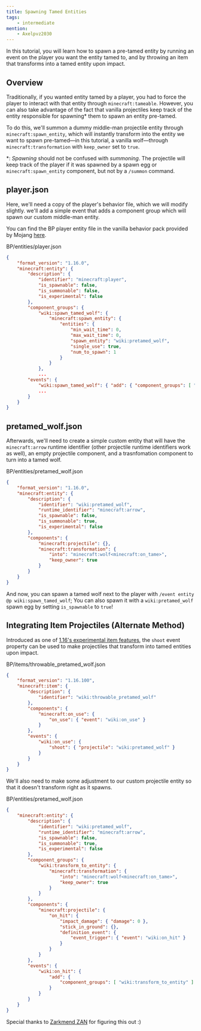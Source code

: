 ```yaml
---
title: Spawning Tamed Entities
tags:
    - intermediate
mention:
    - Axelpvz2030
---
```


In this tutorial, you will learn how to spawn a pre-tamed entity by running an event on the player you want the entity tamed to, and by throwing an item that transforms into a tamed entity upon impact.

## Overview

Traditionally, if you wanted entity tamed by a player, you had to force the player to interact with that entity through `minecraft:tameable`. However, you can also take advantage of the fact that vanilla projectiles keep track of the entity responsible for spawning\* them to spawn an entity pre-tamed.

To do this, we'll summon a dummy middle-man projectile entity through `minecraft:spawn_entity`, which will instantly transform into the entity we want to spawn pre-tamed—in this tutorial, a vanilla wolf—through `minecraft:transformation` with `keep_owner` set to `true`.

\*: _Spawning_ should not be confused with _summoning_. The projectile will keep track of the player if it was spawned by a spawn egg or `minecraft:spawn_entity` component, but not by a `/summon` command.

## player.json

Here, we'll need a copy of the player's behavior file, which we will modify slightly. we'll add a simple event that adds a component group which will spawn our custom middle-man entity.

You can find the BP player entity file in the vanilla behavior pack provided by Mojang [here](https://aka.ms/behaviorpacktemplate).

<CodeHeader>BP/entities/player.json</CodeHeader>
```json
{
    "format_version": "1.16.0",
    "minecraft:entity": {
        "description": {
            "identifier": "minecraft:player",
            "is_spawnable": false,
            "is_summonable": false,
            "is_experimental": false
        },
        "component_groups": {
            "wiki:spawn_tamed_wolf": {
                "minecraft:spawn_entity": {
                    "entities": {
                        "min_wait_time": 0,
                        "max_wait_time": 0,
                        "spawn_entity": "wiki:pretamed_wolf",
                        "single_use": true,
                        "num_to_spawn": 1
                    }
                }
            },
            ...
        "events": {
            "wiki:spawn_tamed_wolf": { "add": { "component_groups": [ "wiki:spawn_tamed_wolf" ] } }
            ...
        }
    }
}
```

## pretamed_wolf.json

Afterwards, we'll need to create a simple custom entity that will have the `minecraft:arrow` runtime identifier (other projectile runtime identifiers work as well), an empty projectile component, and a trasnfomation component to turn into a tamed wolf.

<CodeHeader>BP/entities/pretamed_wolf.json</CodeHeader>
```json
{
	"format_version": "1.16.0",
	"minecraft:entity": {
		"description": {
			"identifier": "wiki:pretamed_wolf",
			"runtime_identifier": "minecraft:arrow",
			"is_spawnable": false,
			"is_summonable": true,
			"is_experimental": false
		},
		"components": {
			"minecraft:projectile": {},
			"minecraft:transformation": {
				"into": "minecraft:wolf<minecraft:on_tame>",
				"keep_owner": true
			}
		}
	}
}
```

And now, you can spawn a tamed wolf next to the player with `/event entity @p wiki:spawn_tamed_wolf`; You can also spawn it with a `wiki:pretamed_wolf` spawn egg by setting `is_spawnable` to `true`!

## Integrating Item Projectiles (Alternate Method)

Introduced as one of [1.16's experimental item features](https://wiki.bedrock.dev/items/items-16.html), the `shoot` event property can be used to make projectiles that transform into tamed entities upon impact. 

<CodeHeader>BP/items/throwable_pretamed_wolf.json</CodeHeader>
```json
{
    "format_version": "1.16.100",
    "minecraft:item": {
        "description": {
            "identifier": "wiki:throwable_pretamed_wolf"
        },
        "components": {
            "minecraft:on_use": {
                "on_use": { "event": "wiki:on_use" }
            }
        },
        "events": {
            "wiki:on_use": {
                "shoot": { "projectile": "wiki:pretamed_wolf" }
            }
        }
    }
}
```

We'll also need to make some adjustment to our custom projectile entity so that it doesn't transform right as it spawns.

<CodeHeader>BP/entities/pretamed_wolf.json</CodeHeader>
```json
{
    "minecraft:entity": {
        "description": {
			"identifier": "wiki:pretamed_wolf",
			"runtime_identifier": "minecraft:arrow",
			"is_spawnable": false,
			"is_summonable": true,
			"is_experimental": false
        },
        "component_groups": {
            "wiki:transform_to_entity": {
                "minecraft:transformation": {
                    "into": "minecraft:wolf<minecraft:on_tame>",
                    "keep_owner": true
                }
            }
        },
        "components": {
            "minecraft:projectile": {
                "on_hit": {
                    "impact_damage": { "damage": 0 },
                    "stick_in_ground": {},
                    "definition_event": {
                        "event_trigger": { "event": "wiki:on_hit" }
                    }
                }
            }
        },
        "events": {
            "wiki:on_hit": {
                "add": {
                    "component_groups": [ "wiki:transform_to_entity" ]
                }
            }
        }
    }
}
```

Special thanks to [Zarkmend ZAN](https://twitter.com/Zarkmend_ZAN) for figuring this out :)
